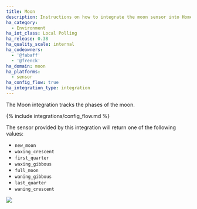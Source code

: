 ```yaml
---
title: Moon
description: Instructions on how to integrate the moon sensor into Home Assistant.
ha_category:
  - Environment
ha_iot_class: Local Polling
ha_release: 0.38
ha_quality_scale: internal
ha_codeowners:
  - '@fabaff'
  - '@frenck'
ha_domain: moon
ha_platforms:
  - sensor
ha_config_flow: true
ha_integration_type: integration
---
```


The Moon integration tracks the phases of the moon.

{% include integrations/config_flow.md %}

The sensor provided by this integration will return one of the following values:

- `new_moon`
- `waxing_crescent`
- `first_quarter`
- `waxing_gibbous`
- `full_moon`
- `waning_gibbous`
- `last_quarter`
- `waning_crescent`

<p class='img'>
<img src='/images/screenshots/more-info-dialog-moon.png' />
</p>
